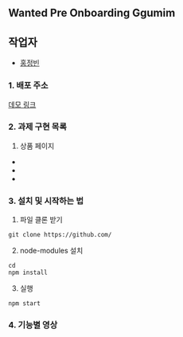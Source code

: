 ## Wanted Pre Onboarding Ggumim

## 작업자

- [홍정빈](https://github.com/tohjbin2)

### 1. 배포 주소

[데모 링크]()

### 2. 과제 구현 목록

1. 상품 페이지

-
-
-

### 3. 설치 및 시작하는 법

1. 파일 클론 받기

```
git clone https://github.com/
```

2. node-modules 설치

```
cd
npm install
```

3. 실행

```
npm start
```

### 4. 기능별 영상

<img src=''/>
